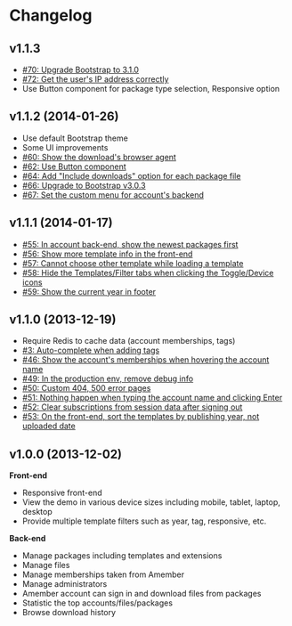 Changelog
=========

## v1.1.3

* [#70: Upgrade Bootstrap to 3.1.0](https://github.com/nghuuphuoc/templatemanager/issues/70)
* [#72: Get the user's IP address correctly](https://github.com/nghuuphuoc/templatemanager/issues/72)
* Use Button component for package type selection, Responsive option

## v1.1.2 (2014-01-26)

* Use default Bootstrap theme
* Some UI improvements
* [#60: Show the download's browser agent](https://github.com/nghuuphuoc/templatemanager/issues/60)
* [#62: Use Button component](https://github.com/nghuuphuoc/templatemanager/issues/62)
* [#64: Add "Include downloads" option for each package file](https://github.com/nghuuphuoc/templatemanager/issues/64)
* [#66: Upgrade to Bootstrap v3.0.3](https://github.com/nghuuphuoc/templatemanager/issues/66)
* [#67: Set the custom menu for account's backend](https://github.com/nghuuphuoc/templatemanager/issues/67)

## v1.1.1 (2014-01-17)

* [#55: In account back-end, show the newest packages first](https://github.com/nghuuphuoc/templatemanager/issues/55)
* [#56: Show more template info in the front-end](https://github.com/nghuuphuoc/templatemanager/issues/56)
* [#57: Cannot choose other template while loading a template](https://github.com/nghuuphuoc/templatemanager/issues/57)
* [#58: Hide the Templates/Filter tabs when clicking the Toggle/Device icons](https://github.com/nghuuphuoc/templatemanager/issues/58)
* [#59: Show the current year in footer](https://github.com/nghuuphuoc/templatemanager/issues/59)

## v1.1.0 (2013-12-19)

* Require Redis to cache data (account memberships, tags)
* [#3: Auto-complete when adding tags](https://github.com/nghuuphuoc/templatemanager/issues/3)
* [#46: Show the account's memberships when hovering the account name](https://github.com/nghuuphuoc/templatemanager/issues/46)
* [#49: In the production env, remove debug info](https://github.com/nghuuphuoc/templatemanager/issues/49)
* [#50: Custom 404, 500 error pages](https://github.com/nghuuphuoc/templatemanager/issues/50)
* [#51: Nothing happen when typing the account name and clicking Enter](https://github.com/nghuuphuoc/templatemanager/issues/51)
* [#52: Clear subscriptions from session data after signing out](https://github.com/nghuuphuoc/templatemanager/issues/52)
* [#53: On the front-end, sort the templates by publishing year, not uploaded date](https://github.com/nghuuphuoc/templatemanager/issues/53)

## v1.0.0 (2013-12-02)

**Front-end**

* Responsive front-end
* View the demo in various device sizes including mobile, tablet, laptop, desktop
* Provide multiple template filters such as year, tag, responsive, etc.

**Back-end**

* Manage packages including templates and extensions
* Manage files
* Manage memberships taken from Amember
* Manage administrators
* Amember account can sign in and download files from packages
* Statistic the top accounts/files/packages
* Browse download history
